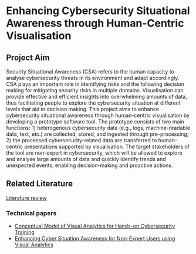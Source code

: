 # Enhancing Cybersecurity Situational Awareness through Human-Centric Visualisation

## Project Aim

Security Situational Awareness (CSA) refers to the human capacity to analyse cybersecurity threats in its environment and adapt accordingly. CSA plays an important role in identifying risks and the following decision making for mitigating security risks in multiple domains. Visualisation can provide effective and efficient insights into overwhelming amounts of data, thus facilitating people to explore the cybersecurity situation at different levels that aid in decision making. This project aims to enhance cybersecurity situational awareness through human-centric visualisation by developing a prototype software tool. The prototype consists of two main functions: 1) heterogenous cybersecurity data (e.g., logs, machine-readable data, text, etc.) are collected, stored, and ingested through pre-processing; 2) the processed cybersecurity-related data are transferred to human-centric presentations supported by visualisation. The target stakeholders of the tool are non-expert in cybersecurity, which will be allowed to explore and analyse large amounts of data and quickly identify trends and unexpected events, enabling decision-making and proactive actions.

## Related Literature

[Literature review](https://ieeexplore.ieee.org/stamp/stamp.jsp?arnumber=9782400)

### Technical papers

- [Conceptual Model of Visual Analytics for Hands-on Cybersecurity Training](https://ieeexplore.ieee.org/stamp/stamp.jsp?tp=&arnumber=9018081)
- [Enhancing Cyber Situation Awareness for Non-Expert Users using Visual Analytics](https://uwe-repository.worktribe.com/preview/920729/cybersa_final.pdf)
